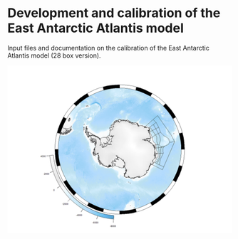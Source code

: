 # Development and calibration of the East Antarctic Atlantis model
Input files and documentation on the calibration of the East Antarctic Atlantis model (28 box version).

![MAp of Antarctica and study area](https://github.com/dosullivan019/EA_Atlantis_dev/blob/main/plots/ea_atlantis_map.png)